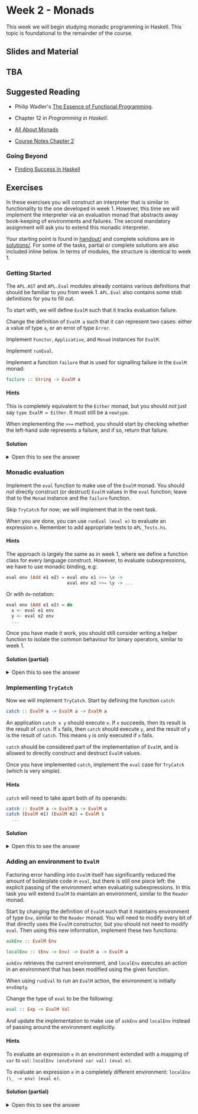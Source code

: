 # Week 2 - Monads

This week we will begin studying monadic programming in Haskell. This
topic is foundational to the remainder of the course.

## Slides and Material

## TBA

## Suggested Reading

* Philip Wadler's [The Essence of Functional Programming](essence-of-functional-programming.pdf).

* Chapter 12 in *Programming in Haskell*.

* [All About Monads](https://wiki.haskell.org/All_About_Monads)

* [Course Notes Chapter 2](https://diku-dk.github.io/ap-notes/chapter_2.html)

### Going Beyond

* [Finding Success in Haskell](https://leanpub.com/finding-success-in-haskell)

## Exercises

In these exercises you will construct an interpreter that is similar
in functionality to the one developed in week 1. However, this time we
will implement the interpreter via an evaluation monad that abstracts
away book-keeping of environments and failures. The second mandatory
assignment will ask you to extend this monadic interpreter.

Your starting point is found in [handout/](handout/) and complete
solutions are in [solutions/](solutions/). For some of the tasks,
partial or complete solutions are also included inline below. In terms
of modules, the structure is identical to week 1.

### Getting Started

The `APL.AST` and `APL.Eval` modules already contains various
definitions that should be familiar to you from week 1. `APL.Eval`
also contains some stub definitions for you to fill out.

To start with, we will define `EvalM` such that it tracks evaluation
failure.

Change the definition of `EvalM a` such that it can represent two
cases: either a value of type `a`, or an error of type `Error`.

Implement `Functor`, `Applicative`, and `Monad` instances for `EvalM`.

Implement `runEval`.

Implement a function `failure` that is used for signalling failure in
the `EvalM` monad:

```Haskell
failure :: String -> EvalM a
```

#### Hints

This is completely equivalent to the `Either` monad, but you should
*not* just say `type EvalM = Either`. It must still be a `newtype`.

When implementing the `>>=` method, you should start by checking
whether the left-hand side represents a failure, and if so, return
that failure.

#### Solution

<details>
<summary>Open this to see the answer</summary>

```Haskell
newtype EvalM a = EvalM (Either Error a)

instance Functor EvalM where
  fmap = liftM

instance Applicative EvalM where
  pure x = EvalM $ Right x
  (<*>) = ap

instance Monad EvalM where
  EvalM x >>= f = EvalM $ case x of
    Left err -> Left err
    Right x' ->
      let EvalM y = f x'
       in y

failure :: String -> EvalM a
failure s = EvalM $ Left s

runEval :: EvalM a -> Either Error a
runEval (EvalM x) = x
```

</details>

### Monadic evaluation

Implement the `eval` function to make use of the `EvalM` monad. You
should *not* directly construct (or destruct) `EvalM` values in the
`eval` function; leave that to the `Monad` instance and the `failure`
function.

Skip `TryCatch` for now; we will implement that in the next task.

When you are done, you can use `runEval (eval e)` to evaluate an
expression `e`. Remember to add appropriate tests to `APL_Tests.hs`.

#### Hints

The approach is largely the same as in week 1, where we define a
function class for every language construct. However, to evaluate
subexpressions, we have to use monadic binding, e.g:

```Haskell
eval env (Add e1 e2) = eval env e1 >>= \x ->
                       eval env e2 >>= \y -> ...
```

Or with `do`-notation:

```Haskell
eval env (Add e1 e2) = do
  x <- eval e1 env
  y <- eval e2 env
  ...
```

Once you have made it work, you should still consider writing a helper
function to isolate the common behaviour for binary operators, similar
to week 1.

#### Solution (partial)

<details>
<summary>Open this to see the answer</summary>

```Haskell
eval :: Env -> Exp -> EvalM Val
eval _ (CstInt x) = pure $ ValInt x
eval _ (CstBool b) = pure $ ValBool b
eval env (Var v) = do
  case envLookup v env of
    Just x -> pure x
    Nothing -> failure $ "Unknown variable: " ++ v
eval env (Add e1 e2) = do
  x <- eval env e1
  y <- eval env e2
  case (x, y) of
    (ValInt x', ValInt y') -> pure $ ValInt $ x' + y'
    _ -> failure "Non-integer operand"
```

</details>

### Implementing `TryCatch`

Now we will implement `TryCatch`. Start by defining the function
`catch`:

```Haskell
catch :: EvalM a -> EvalM a -> EvalM a
```

An application `catch x y` should execute `x`. If `x` succeeds, then
its result is the result of `catch`. If `x` fails, then `catch` should
execute `y`, and the result of `y` is the result of `catch`. This
means `y` is only executed if `x` fails.

`catch` should be considered part of the implementation of `EvalM`,
and is allowed to directly construct and destruct `EvalM` values.

Once you have implemented `catch`, implement the `eval` case for
`TryCatch` (which is very simple).

#### Hints

`catch` will need to take apart both of its operands:

```Haskell
catch :: EvalM a -> EvalM a -> EvalM a
catch (EvalM m1) (EvalM m2) = EvalM $
  ...
```

#### Solution


<details>
<summary>Open this to see the answer</summary>

```Haskell
catch :: EvalM a -> EvalM a -> EvalM a
catch (EvalM m1) (EvalM m2) = EvalM $
  case m1 of
    Left _ -> m2
    Right x -> Right x

eval (TryCatch e1 e2) =
  eval e1 `catch` eval e2
```

</details>

### Adding an environment to `EvalM`

Factoring error handling into `EvalM` itself has significantly reduced
the amount of boilerplate code in `eval`, but there is still one piece
left: the explicit passing of the environment when evaluating
subexpressions. In this task you will extend `EvalM` to maintain an
environment, similar to the `Reader` monad.

Start by changing the definition of `EvalM` such that it maintains
environment of type `Env`, similar to the `Reader` monad. You will
need to modify every bit of that directly uses the `EvalM`
constructor, but you should not need to modify `eval`. Then using this
new information, implement these two functions:

```Haskell
askEnv :: EvalM Env

localEnv :: (Env -> Env) -> EvalM a -> EvalM a
```

`askEnv` retrieves the current environment, and `localEnv` executes an
action in an environment that has been modified using the given
function.

When using `runEval` to run an `EvalM` action, the environment is
initially `envEmpty`.

Change the type of `eval` to be the following:

```Haskell
eval :: Exp -> EvalM Val
```

And update the implementation to make use of `askEnv` and `localEnv`
instead of passing around the environment explicitly.

#### Hints

To evaluate an expression `e` in an environment extended with a
mapping of `var` to `val`: `localEnv (envExtend var val) (eval e)`.

To evaluate an expression `e` in a completely different environment:
`localEnv (\_ -> env) (eval e)`.

#### Solution (partial)

<details>
<summary>Open this to see the answer</summary>

```Haskell
newtype EvalM a = EvalM (Env -> Either Error a)

instance Functor EvalM where
  fmap = liftM

instance Applicative EvalM where
  pure x = EvalM $ \_env -> Right x
  (<*>) = ap

instance Monad EvalM where
  EvalM x >>= f = EvalM $ \env ->
    case x env of
      Left err -> Left err
      Right x' ->
        let EvalM y = f x'
         in y env

askEnv :: EvalM Env
askEnv = EvalM $ \env -> Right env

localEnv :: (Env -> Env) -> EvalM a -> EvalM a
localEnv f (EvalM m) = EvalM $ \env -> m (f env)

failure :: String -> EvalM a
failure s = EvalM $ \_env -> Left s

catch :: EvalM a -> EvalM a -> EvalM a
catch (EvalM m1) (EvalM m2) = EvalM $ \env ->
  case m1 env of
    Left _ -> m2 env
    Right x -> Right x

runEval :: EvalM a -> Either Error a
runEval (EvalM m) = m envEmpty

eval :: Exp -> EvalM Val
eval (CstInt x) = pure $ ValInt x
eval (CstBool b) = pure $ ValBool b
eval (Var v) = do
  env <- askEnv
  case envLookup v env of
    Just x -> pure x
    Nothing -> failure $ "Unknown variable: " ++ v
eval (Add e1 e2) = do
  x <- eval env e1
  y <- eval env e2
  case (x, y) of
    (ValInt x', ValInt y') -> pure $ ValInt $ x' + y'
    _ -> failure "Non-integer operand"
eval (Let var e1 e2) = do
  v1 <- eval e1
  localEnv (envExtend var v1) $ eval e2
eval (Lambda var body) = do
  env <- askEnv
  pure $ ValFun env var body
eval (Apply e1 e2) = do
  v1 <- eval e1
  v2 <- eval e2
  case (v1, v2) of
    (ValFun f_env var body, arg) ->
      localEnv (const $ envExtend var arg f_env) $ eval body
    (_, _) ->
      failure "Cannot apply non-function"
```

</details>
